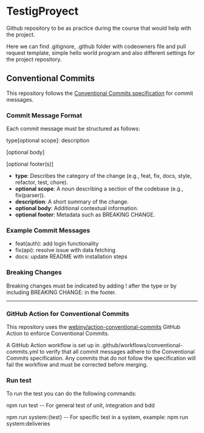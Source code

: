 # TestigProyect

Github repository to be as practice during the course that would help with the project.

Here we can find .gitignore, .github folder with codeowners file and pull request template, simple hello world program and also different settings for the project repository.

## Conventional Commits

This repository follows the [Conventional Commits specification](https://www.conventionalcommits.org/en/v1.0.0/#specification) for commit messages.

### Commit Message Format

Each commit message must be structured as follows:

type[optional scope]: description

[optional body]

[optional footer(s)]

- **type**: Describes the category of the change (e.g., feat, fix, docs, style, refactor, test, chore).
- **optional scope**: A noun describing a section of the codebase (e.g., fix(parser)).
- **description**: A short summary of the change.
- **optional body**: Additional contextual information.
- **optional footer**: Metadata such as BREAKING CHANGE.

### Example Commit Messages

- feat(auth): add login functionality
- fix(api): resolve issue with data fetching
- docs: update README with installation steps

### Breaking Changes

Breaking changes must be indicated by adding ! after the type or by including BREAKING CHANGE: in the footer.

---

### GitHub Action for Conventional Commits

This repository uses the [webiny/action-conventional-commits](https://github.com/webiny/action-conventional-commits) GitHub Action to enforce Conventional Commits.

A GitHub Action workflow is set up in .github/workflows/conventional-commits.yml to verify that all commit messages adhere to the Conventional Commits specification. Any commits that do not follow the specification will fail the workflow and must be corrected before merging.

### Run test
To run the test you can do the following commands:

npm run test -- For general test of unit, integration and bdd

npm run system:{test} -- For specific test in a system, example: npm run system:deliveries